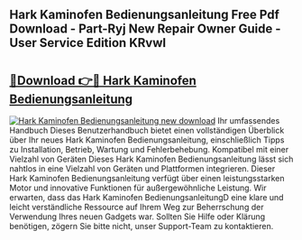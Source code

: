 ## Hark Kaminofen Bedienungsanleitung Free Pdf Download - Part-Ryj New Repair Owner Guide - User Service Edition KRvwI

# <h2><a href="http://df59qp.blite.top/?on=Hark+Kaminofen+Bedienungsanleitung">🔗Download 👉🔴 Hark Kaminofen Bedienungsanleitung</a></h2>

[![Hark Kaminofen Bedienungsanleitung new download](https://i.imgur.com/lujVjoI.png)](http://df59qp.blite.top/?on=Hark+Kaminofen+Bedienungsanleitung)
Ihr umfassendes Handbuch Dieses Benutzerhandbuch bietet einen vollständigen Überblick über Ihr neues Hark Kaminofen Bedienungsanleitung, einschließlich Tipps zu Installation, Betrieb, Wartung und Fehlerbehebung. Kompatibel mit einer Vielzahl von Geräten Dieses Hark Kaminofen Bedienungsanleitung lässt sich nahtlos in eine Vielzahl von Geräten und Plattformen integrieren. Dieser Hark Kaminofen Bedienungsanleitung verfügt über einen leistungsstarken Motor und innovative Funktionen für außergewöhnliche Leistung. Wir erwarten, dass das Hark Kaminofen BedienungsanleitungD eine klare und leicht verständliche Ressource auf Ihrem Weg zur Beherrschung der Verwendung Ihres neuen Gadgets war. Sollten Sie Hilfe oder Klärung benötigen, zögern Sie bitte nicht, unser Support-Team zu kontaktieren.
